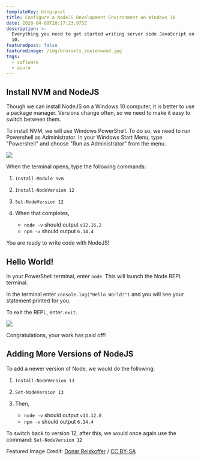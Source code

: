 ```yaml
---
templateKey: blog-post
title: Configure a NodeJS Development Environment on Windows 10
date: 2020-04-08T20:17:23.975Z
description: >-
  Everything you need to get started writing server side JavaScript on Windows
  10.
featuredpost: false
featuredimage: /img/brussels_zonienwoud.jpg
tags:
  - software
  - azure
---
```

## Install NVM and NodeJS

Though we can install NodeJS on a Windows 10 computer, it is better to use a package manager. Versions change often, so we need to make it easy to switch between them. 

To install NVM, we will use Windows PowerShell. To do so, we need to run Powershell as Administrator. In your Windows Start Menu, type "Powershell" and choose "Run as Administrator" from the menu.

![](/img/sc5ox6zxr9.png)

When the terminal opens, type the following commands:

1. `Install-Module nvm`
2. `Install-NodeVersion 12`
3. `Set-NodeVersion 12`
4. When that completes, 

   * `node -v` should output `v12.16.2`
   * `npm -v` should output `6.14.4`

You are ready to write code with NodeJS!

## Hello World!

In your PowerShell terminal, enter `node`. This will launch the Node REPL terminal. 

In the terminal enter `console.log("Hello World!")` and you will see your statement printed for you. 

To exit the REPL, enter`.exit`.

![](/img/chrome_t4wfpemoyk.png)

Congratulations, your work has paid off!

## Adding More Versions of NodeJS

To add a newer version of Node, we would do the following:

1. `Install-NodeVersion 13`
2. `Set-NodeVersion 13`
3. Then,

   * `node -v` should output `v13.12.0`
   * `npm -v` should output `6.14.4`

To switch back to version 12, after this, we would once again use the command: `Set-NodeVersion 12`

Featured Image Credit: [Donar Reiskoffer](https://commons.wikimedia.org/wiki/File:Brussels_Zonienwoud.jpg)  / [CC BY-SA](http://creativecommons.org/licenses/by-sa/3.0/)